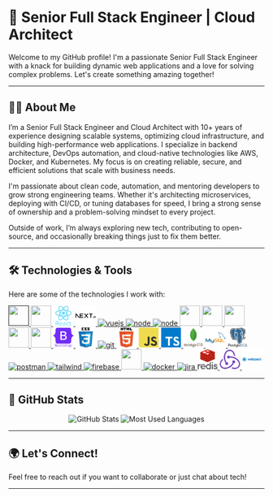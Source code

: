 # 🌟 Senior Full Stack Engineer | Cloud Architect 
Welcome to my GitHub profile! I'm a passionate Senior Full Stack Engineer with a knack for building dynamic web applications and a love for solving complex problems. Let's create something amazing together!

---

## 👨‍💻 About Me

I’m a Senior Full Stack Engineer and Cloud Architect with 10+ years of experience designing scalable systems, optimizing cloud infrastructure, and building high-performance web applications. I specialize in backend architecture, DevOps automation, and cloud-native technologies like AWS, Docker, and Kubernetes. My focus is on creating reliable, secure, and efficient solutions that scale with business needs.

I'm passionate about clean code, automation, and mentoring developers to grow strong engineering teams. Whether it's architecting microservices, deploying with CI/CD, or tuning databases for speed, I bring a strong sense of ownership and a problem-solving mindset to every project.

Outside of work, I’m always exploring new tech, contributing to open-source, and occasionally breaking things just to fix them better. 

---

## 🛠️ Technologies & Tools

Here are some of the technologies I work with:

<div align="center">
  <p align="left"> 
    <a href="" target="_blank" rel="noreferrer"> 
        <img src="https://cdn.jsdelivr.net/gh/devicons/devicon@latest/icons/sass/sass-original.svg" width="40" height="40"/>
    </a>
    <a href="https://angular.dev/tutorials/learn-angular" target="_blank" rel="noreferrer"> 
      <img src="https://cdn.jsdelivr.net/gh/devicons/devicon@latest/icons/angularjs/angularjs-original.svg" width="40" height="40" />
    </a>  
    <a href="https://reactjs.org/" target="_blank" rel="noreferrer"> 
      <img src="https://raw.githubusercontent.com/devicons/devicon/master/icons/react/react-original-wordmark.svg" alt="react" width="40" height="40"/> 
    </a> 
    <a href="https://nextjs.org/" target="_blank" rel="noreferrer"> 
      <img src="https://raw.githubusercontent.com/devicons/devicon/master/icons/nextjs/nextjs-original-wordmark.svg" alt="nextjs" width="40" height="40"/> 
    </a> 
    <a href="https://vuejs.org/" target="_blank" rel="noreferrer"> 
      <img src="https://cdn.jsdelivr.net/gh/devicons/devicon@latest/icons/vuejs/vuejs-original.svg" alt="vuejs" width="40" height="40" />
    </a> 
    <a href="https://node.org/" target="_blank" rel="noreferrer"> 
      <img src="https://cdn.jsdelivr.net/gh/devicons/devicon@latest/icons/nodejs/nodejs-original-wordmark.svg" alt="node" width="40" height="40" />
    </a> 
    <a href="https://nestjs.com/" target="_blank" rel="noreferrer"> 
      <img src="https://cdn.jsdelivr.net/gh/devicons/devicon@latest/icons/nestjs/nestjs-original.svg" alt="node" width="40" height="40" />
    </a>
   <a href="https://azure.microsoft.com/en-us/get-started" target="_blank" rel="noreferrer"> 
      <img src="https://cdn.jsdelivr.net/gh/devicons/devicon@latest/icons/azure/azure-original.svg" width="40" height="40" />
   </a>
  <a href="https://aws.amazon.com/" target="_blank" rel="noreferrer">
      <img src="https://cdn.jsdelivr.net/gh/devicons/devicon@latest/icons/amazonwebservices/amazonwebservices-original-wordmark.svg" width="40" height="40" />
  </a>
    <a href="https://ngrx.io/guide/store/walkthrough" target="_blank" rel="noreferrer"> 
        <img src="https://cdn.jsdelivr.net/gh/devicons/devicon@latest/icons/ngrx/ngrx-original.svg" width="40" height="40"/>
    </a>
    <a href="https://www.learnrxjs.io/" target="_blank" rel="noreferrer"> 
        <img src="https://cdn.jsdelivr.net/gh/devicons/devicon@latest/icons/rxjs/rxjs-original.svg" width="40" height="40"/>
    </a>  
    <a href="https://learn.microsoft.com/en-us/aspnet/core/blazor/tutorials/?view=aspnetcore-9.0" target="_blank" rel="noreferrer"> 
        <img src="https://cdn.jsdelivr.net/gh/devicons/devicon@latest/icons/blazor/blazor-original.svg" width="40" height="40" />
    </a>
    <a href="https://getbootstrap.com" target="_blank" rel="noreferrer"> 
      <img src="https://raw.githubusercontent.com/devicons/devicon/master/icons/bootstrap/bootstrap-plain-wordmark.svg" alt="bootstrap" width="40" height="40"/> 
    </a>  
    <a href="https://www.w3schools.com/css/" target="_blank" rel="noreferrer"> 
      <img src="https://raw.githubusercontent.com/devicons/devicon/master/icons/css3/css3-original-wordmark.svg" alt="css3" width="40" height="40"/> 
    </a> 
    <a href="https://git-scm.com/" target="_blank" rel="noreferrer">
      <img src="https://www.vectorlogo.zone/logos/git-scm/git-scm-icon.svg" alt="git" width="40" height="40"/>
    </a> 
    <a href="https://www.w3.org/html/" target="_blank" rel="noreferrer"> 
      <img src="https://raw.githubusercontent.com/devicons/devicon/master/icons/html5/html5-original-wordmark.svg" alt="html5" width="40" height="40"/> 
    </a> 
    <a href="https://developer.mozilla.org/en-US/docs/Web/JavaScript" target="_blank" rel="noreferrer"> 
      <img src="https://raw.githubusercontent.com/devicons/devicon/master/icons/javascript/javascript-original.svg" alt="javascript" width="40" height="40"/>
    </a> 
    <a href="https://www.typescriptlang.org/" target="_blank" rel="noreferrer"> 
      <img src="https://raw.githubusercontent.com/devicons/devicon/master/icons/typescript/typescript-original.svg" alt="typescript" width="40" height="40"/>
    </a> 
    <a href="https://www.mongodb.com/" target="_blank" rel="noreferrer">
      <img src="https://raw.githubusercontent.com/devicons/devicon/master/icons/mongodb/mongodb-original-wordmark.svg" alt="mongodb" width="40" height="40"/> 
    </a> 
    <a href="https://www.mysql.com/" target="_blank" rel="noreferrer"> 
      <img src="https://raw.githubusercontent.com/devicons/devicon/master/icons/mysql/mysql-original-wordmark.svg" alt="mysql" width="40" height="40"/> 
    </a> 
     <a href="https://www.postgresql.org/" target="_blank" rel="noreferrer">
      <img src="https://raw.githubusercontent.com/devicons/devicon/master/icons/postgresql/postgresql-original-wordmark.svg" alt="nodejs" width="40" height="40"/> 
    </a>
    <a href="https://postman.com" target="_blank" rel="noreferrer"> 
      <img src="https://www.vectorlogo.zone/logos/getpostman/getpostman-icon.svg" alt="postman" width="40" height="40"/> 
    </a> 
    <a href="https://tailwindcss.com/" target="_blank" rel="noreferrer"> 
      <img src="https://www.vectorlogo.zone/logos/tailwindcss/tailwindcss-icon.svg" alt="tailwind" width="40" height="40"/> 
    </a> 
    <a href="https://firebase.google.com/" target="_blank" rel="noreferrer">
      <img src="https://www.vectorlogo.zone/logos/firebase/firebase-icon.svg" alt="firebase" width="40" height="40" />
    </a>
    <a href="https://kubernetes.io/docs/tutorials/kubernetes-basics/" target="_blank" rel="noreferrer">
        <img src="https://cdn.jsdelivr.net/gh/devicons/devicon@latest/icons/kubernetes/kubernetes-original.svg" width="40" height="40" />
    </a>
    <a href="https://www.docker.com/" target="_blank" rel="noreferrer">
      <img src="https://www.vectorlogo.zone/logos/docker/docker-icon.svg" alt="docker" width="40" height="40" />
    </a>
    <a href="https://www.atlassian.com/software/jira" target="_blank" rel="noreferrer">
      <img src="https://www.vectorlogo.zone/logos/atlassian_jira/atlassian_jira-ar21.svg" alt="jira" width="40" height="40" />
    </a>
    <a href="https://redis.io" target="_blank" rel="noreferrer">
      <img src="https://raw.githubusercontent.com/devicons/devicon/master/icons/redis/redis-original-wordmark.svg" alt="redis" width="40" height="40" />
    </a>
    <a href="https://redux.js.org" target="_blank" rel="noreferrer">
      <img src="https://raw.githubusercontent.com/devicons/devicon/master/icons/redux/redux-original.svg" alt="redux" width="40" height="40" />
    </a>
    <a href="https://webpack.js.org" target="_blank" rel="noreferrer">
      <img src="https://raw.githubusercontent.com/devicons/devicon/d00d0969292a6569d45b06d3f350f463a0107b0d/icons/webpack/webpack-original-wordmark.svg" alt="webpack" width="40" height="40" />
    </a>
  </p>
</div>

---

## 🔧 GitHub Stats

<div align="center">
  <img src="https://github-readme-stats.vercel.app/api?username=andrewthomas9&show_icons=true&theme=tokyonight" alt="GitHub Stats" />
  <img src="https://github-readme-stats.vercel.app/api/top-langs?username=andrewthomas9&layout=compact&theme=tokyonight" alt="Most Used Languages"/>
</div>

---

## 🌍 Let's Connect!

Feel free to reach out if you want to collaborate or just chat about tech!

---

